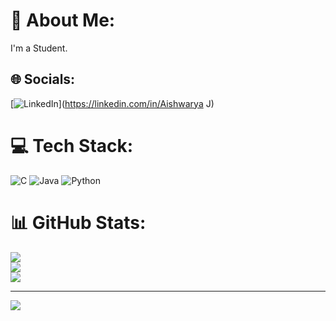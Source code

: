 # 💫 About Me:
I'm a Student.


## 🌐 Socials:
[![LinkedIn](https://img.shields.io/badge/LinkedIn-%230077B5.svg?logo=linkedin&logoColor=white)](https://linkedin.com/in/Aishwarya J) 

# 💻 Tech Stack:
![C](https://img.shields.io/badge/c-%2300599C.svg?style=flat&logo=c&logoColor=white) ![Java](https://img.shields.io/badge/java-%23ED8B00.svg?style=flat&logo=openjdk&logoColor=white) ![Python](https://img.shields.io/badge/python-3670A0?style=flat&logo=python&logoColor=ffdd54)
# 📊 GitHub Stats:
![](https://github-readme-stats.vercel.app/api?username=AishuChintuJ&theme=vue-dark&hide_border=false&include_all_commits=true&count_private=true)<br/>
![](https://github-readme-streak-stats.herokuapp.com/?user=AishuChintuJ&theme=vue-dark&hide_border=false)<br/>
![](https://github-readme-stats.vercel.app/api/top-langs/?username=AishuChintuJ&theme=vue-dark&hide_border=false&include_all_commits=true&count_private=true&layout=compact)

---
[![](https://visitcount.itsvg.in/api?id=AishuChintuJ&icon=0&color=12)](https://visitcount.itsvg.in)

<!-- Proudly created with GPRM ( https://gprm.itsvg.in ) -->

